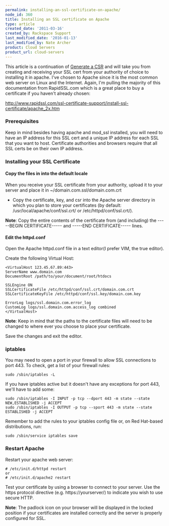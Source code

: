 ```yaml
---
permalink: installing-an-ssl-certificate-on-apache/
node_id: 360
title: Installing an SSL certificate on Apache
type: article
created_date: '2011-03-16'
created_by: Rackspace Support
last_modified_date: '2016-01-13'
last_modified_by: Nate Archer
product: Cloud Servers
product_url: cloud-servers
---
```


This article is a continuation of [Generate a CSR](/how-to/generate-a-csr-with-openssl "Generate a CSR") and
will take you from creating and receiving your SSL cert from your
authority of choice to installing it in apache. I've chosen to Apache
since it is the most common web server on Linux and the Internet. Again,
I'm pulling the majority of this documentation from RapidSSL.com which
is a great place to buy a certificate if you haven't already chosen:

<http://www.rapidssl.com/ssl-certificate-support/install-ssl-certificate/apache_2x.htm>

### Prerequisites

Keep in mind besides having apache and mod_ssl installed, you will need
to have an IP address for this SSL cert and a unique IP address for each
SSL that you want to host. Certificate authorities and browsers require
that all SSL certs be on their own IP address.

### Installing your SSL Certificate

#### Copy the files in into the default locale

When you receive your SSL certificate from your authority, upload it to
your server and place it in \~/domain.com.ssl/domain.com.crt

-   Copy the certificate, key, and csr into the Apache server directory
    in which you plan to store your certificates (by default:
    /usr/local/apache/conf/ssl.crt/ or /etc/httpd/conf/ssl.crt/).

**Note**: Copy the entire contents of the certificate from (and including)
the -----BEGIN CERTIFICATE----- and -----END CERTIFICATE----- lines.

#### Edit the httpd.conf

Open the Apache httpd.conf file in a text editor(I prefer VIM, the true
editor).

Create the following Virtual Host:

    <VirtualHost 123.45.67.89:443>
    ServerName www.domain.com
    DocumentRoot /path/to/your/document/root/htdocs

    SSLEngine ON
    SSLCertificateFile /etc/httpd/conf/ssl.crt/domain.com.crt
    SSLCertificateKeyFile /etc/httpd/conf/ssl.key/domain.com.key

    ErrorLog logs/ssl.domain.com.error_log
    CustomLog logs/ssl.domain.com.access_log combined
    </VirtualHost>

**Note**: Keep in mind that the paths to the certificate files will need to be changed to where ever you choose to place your certificate.

Save the changes and exit the editor.

### iptables

You may need to open a port in your firewall to allow SSL connections to
port 443.  To check, get a list of your firewall rules:

    sudo /sbin/iptables -L

If you have iptables active but it doesn't have any exceptions for port
443, we'll have to add some:

    sudo /sbin/iptables -I INPUT -p tcp --dport 443 -m state --state NEW,ESTABLISHED -j ACCEPT
    sudo /sbin/iptables -I OUTPUT -p tcp --sport 443 -m state --state ESTABLISHED -j ACCEPT

Remember to add the rules to your iptables config file or, on Red
Hat-based distributions, run:

    sudo /sbin/service iptables save

### Restart Apache

Restart your apache web server:

    # /etc/init.d/httpd restart
    or
    # /etc/init.d/apache2 restart

Test your certificate by using a browser to connect to your server. Use
the https protocol directive (e.g. https://yourserver/) to indicate you
wish to use secure HTTP.

**Note**: The padlock icon on your browser will be displayed in the locked
position if your certificates are installed correctly and the server is
properly configured for SSL.
